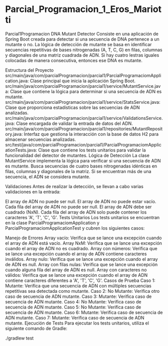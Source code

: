 # Parcial_Programacion_1_Eros_Mariotti

Parcial1Programacion
DNA Mutant Detector
Consiste en una aplicación de Spring Boot creada para detectar si una secuencia de DNA pertenece a un mutante o no. La lógica de detección de mutante se basa en identificar secuencias repetitivas de bases nitrogenadas (A, T, C, G) en filas, columnas y diagonales de una matriz cuadrada de ADN. Si hay cuatro lestras iguales colocadas de manera consecutiva, entonces ese DNA es mutante.

Estructura del Proyecto
src/main/java/com/parcialProgramacion/parcial1/ParcialProgramaciomApplication.java: Clase principal que inicia la aplicación Spring Boot.
src/main/java/com/parcialProgramacion/parcial1/service/MutantService.java: Clase que contiene la lógica para determinar si una secuencia de ADN es mutante.
src/main/java/com/parcialProgramacion/parcial1/service/StatsService.java: Clase que proporciona estadísticas sobre las secuencias de ADN analizadas.
src/main/java/com/parcialProgramacion/parcial1/service/ValidationsService.java: Clase encargada de validar la entrada de datos del ADN.
src/main/java/com/parcialProgramacion/parcial1/repositories/MutantRepository.java: Interfaz que gestiona la interacción con la base de datos H2 para almacenar secuencias analizadas.
src/test/java/com/parcialProgramacion/parcial1/ParcialProgramaciomApplicationTests.java: Clase que contiene los tests unitarios para validar la funcionalidad del detector de mutantes.
Lógica de Detección
La clase MutantService implementa la lógica para verificar si una secuencia de ADN es mutante. Busca secuencias de cuatro bases nitrogenadas idénticas en filas, columnas y diagonales de la matriz. Si se encuentran más de una secuencia, el ADN se considera mutante.

Validaciones
Antes de realizar la detección, se llevan a cabo varias validaciones en la entrada:

El array de ADN no puede ser null.
El array de ADN no puede estar vacío.
Cada fila del array de ADN no puede ser null.
El array de ADN debe ser cuadrado (NxN).
Cada fila del array de ADN solo puede contener los caracteres 'A', 'T', 'C', 'G'.
Tests Unitarios
Los tests unitarios se encuentran en la clase ParcialProgramaciomApplication y ParcialProgramaciomApplicationTest y cubren los siguientes casos:

Manejo de Errores
Array vacío: Verifica que se lance una excepción cuando el array de ADN está vacío.
Array NxM: Verifica que se lance una excepción cuando el array de ADN no es cuadrado.
Array con números: Verifica que se lance una excepción cuando el array de ADN contiene caracteres inválidos.
Array nulo: Verifica que se lance una excepción cuando el array de ADN es null.
Array con filas nulas: Verifica que se lance una excepción cuando alguna fila del array de ADN es null.
Array con caracteres no válidos: Verifica que se lance una excepción cuando el array de ADN contiene caracteres diferentes a 'A', 'T', 'C', 'G'.
Casos de Prueba
Caso 1: Mutante: Verifica que una secuencia de ADN con múltiples secuencias repetitivas sea detectada como mutante.
Caso 2: No Mutante: Verifica otro caso de secuencia de ADN mutante.
Caso 3: Mutante: Verifica caso de secuencia de ADN mutante.
Caso 4: No Mutante: Verifica caso de secuencia de ADN mutante.
Caso 5: No Mutante: Verifica caso de secuencia de ADN mutante.
Caso 6: Mutante: Verifica caso de secuencia de ADN mutante.
Caso 7: Mutante: Verifica caso de secuencia de ADN mutante.
Ejecución de Tests
Para ejecutar los tests unitarios, utiliza el siguiente comando de Gradle:

./gradlew test
